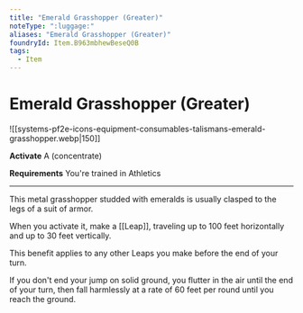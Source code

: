 ```yaml
---
title: "Emerald Grasshopper (Greater)"
noteType: ":luggage:"
aliases: "Emerald Grasshopper (Greater)"
foundryId: Item.B963mbhewBeseQ0B
tags:
  - Item
---
```


# Emerald Grasshopper (Greater)
![[systems-pf2e-icons-equipment-consumables-talismans-emerald-grasshopper.webp|150]]

**Activate** A (concentrate)

**Requirements** You're trained in Athletics

* * *

This metal grasshopper studded with emeralds is usually clasped to the legs of a suit of armor.

When you activate it, make a [[Leap]], traveling up to 100 feet horizontally and up to 30 feet vertically.

This benefit applies to any other Leaps you make before the end of your turn.

If you don't end your jump on solid ground, you flutter in the air until the end of your turn, then fall harmlessly at a rate of 60 feet per round until you reach the ground.
